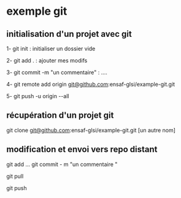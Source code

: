 # exemple git

## initialisation d'un projet avec git

1- git init : initialiser un dossier vide

2- git add . : ajouter mes modifs

3- git commit -m "un commentaire" : ....

4- git remote add origin git@github.com:ensaf-glsi/example-git.git

5- git push -u origin --all 


## récupération d'un projet git

git clone git@github.com:ensaf-glsi/example-git.git [un autre nom]

## modification et envoi vers repo distant

git add ...
git commit - m "un commentaire "

git pull

git push

